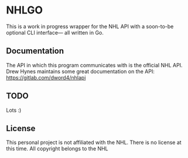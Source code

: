 # NHLGO
This is a work in progress wrapper for the NHL API with a soon-to-be optional CLI interface— all written in Go.

## Documentation
The API in which this program communicates with is the official NHL API. Drew Hynes maintains some great documentation on the API: https://gitlab.com/dword4/nhlapi

## TODO
Lots :)

## License
This personal project is not affiliated with the NHL. There is no license at this time. All copyright belongs to the NHL

